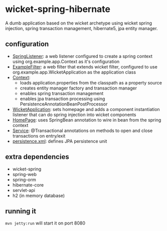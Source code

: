wicket-spring-hibernate
=======================

A dumb application based on the wicket archetype using wicket spring injection, spring transaction management, hibernate5, jpa entity manager.

## configuration
 - [SpringListener](src/main/java/org/example/app/SpringListener.java): a web listener configured to create a spring context using org.example.app.Context as it's configuration
 - [ExampleFilter](src/main/java/org/example/app/ExampleFilter.java): a web filter that extends wicket filter, configured to use org.example.app.WicketApplication as the application class
 - [Context](src/main/java/org/example/app/Context.java):
   - loads application.properties from the classpath as a property source
   - creates entity manager factory and transaction manager
   - enables spring transaction management
   - enables jpa transaction processing using PersistenceAnnotationBeanPostProcessor
 - [WicketApplication](src/main/java/org/example/app/WicketApplication.java): sets homepage and adds a component instantiation listener that can do spring injection into wicket components
 - [HomePage](src/main/java/org/example/HomePage.java): uses SpringBean annotation to wire in bean from the spring context
 - [Service](src/main/java/org/example/Service.java): @Transactional annotations on methods to open and close transactions on entry/exit
 - [persistence.xml](src/main/resources/META-INF/persistence.xml): defines JPA persistence unit

## extra dependencies
 - wicket-spring
 - spring-web
 - spring-orm
 - hibernate-core
 - servlet-api
 - h2 (in memory database)

## running it
`mvn jetty:run` will start it on port 8080

